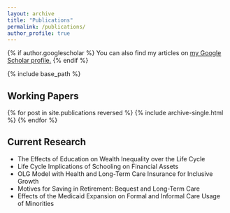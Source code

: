 ```yaml
---
layout: archive
title: "Publications"
permalink: /publications/
author_profile: true
---
```


{% if author.googlescholar %}
  You can also find my articles on <u><a href="{{author.googlescholar}}">my Google Scholar profile</a>.</u>
{% endif %}

{% include base_path %}

## Working Papers

{% for post in site.publications reversed %}
  {% include archive-single.html %}
{% endfor %}

## Current Research

* The Effects of Education on Wealth Inequality over the Life Cycle
* Life Cycle Implications of Schooling on Financial Assets
* OLG Model with Health and Long-Term Care Insurance for Inclusive Growth
* Motives for Saving in Retirement: Bequest and Long-Term Care
* Effects of the Medicaid Expansion on Formal and Informal Care Usage of Minorities
